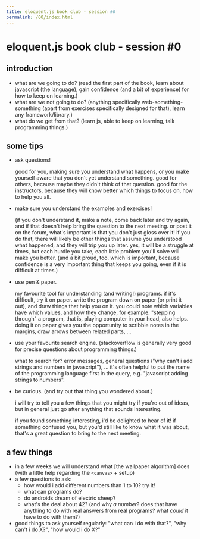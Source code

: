 ```yaml
---
title: eloquent.js book club - session #0
permalink: /00/index.html
---
```


# eloquent.js book club - session #0

## introduction

- what are we going to do?  (read the first part of the book, learn about javascript (the language), gain confidence (and a bit of experience) for how to keep on learning.)
- what are we not going to do?  (anything specifically web-something-something (apart from exercises specifically designed for that), learn any framework/library.)
- what do we get from that?  (learn js, able to keep on learning, talk programming things.)

## some tips

- ask questions!

    good for you, making sure you understand what happens, or you make yourself aware that you don't yet understand something.  good for others, because maybe they didn't think of that question.  good for the instructors, because they will know better which things to focus on, how to help you all.
- make sure you understand the examples and exercises!

    (if you don't understand it, make a note, come back later and try again, and if that doesn't help bring the question to the next meeting.  or post it on the forum, what's important is that you don't just gloss over it!  if you do that, there will likely be other things that assume you understood what happened, and they will trip you up later.  yes, it will be a struggle at times, but each hurdle you take, each little problem you'll solve will make you better.  (and a bit proud, too.  which is important, because confidence is a very important thing that keeps you going, even if it is difficult at times.)
- use pen & paper.

   my favourite tool for understanding (and writing!) programs.  if it's difficult, try it on paper.  write the program down on paper (or print it out), and draw things that help you on it.  you could note which variables have which values, and how they change, for example.  "stepping through" a program, that is, playing computer in your head, also helps.  doing it on paper gives you the opportunity to scribble notes in the margins, draw arrows between related parts, ...
- use your favourite search engine.  (stackoverflow is generally very good for precise questions about programming things.)

    what to search for?  error messages, general questions ("why can't i add strings and numbers in javascript"), ...  it's often helpful to put the name of the programming language first in the query, e.g. "javascript adding strings to numbers".
- be curious.  (and try out that thing you wondered about.)

    i will try to tell you a few things that you might try if you're out of ideas, but in general just go after anything that sounds interesting.

    if you found something interesting, i'd be delighted to hear of it!  if something confused you, but you'd still like to know what it was about, that's a great question to bring to the next meeting.

## a few things

- in a few weeks we will understand what [the wallpaper algorithm] does (with a little help regarding the `<canvas>` + setup)
- a few questions to ask:
    - how would i add different numbers than 1 to 10?  try it!
    - what can programs do?
    - do androids dream of electric sheep?
    - what's the deal about 42?  (and why *a number*?  does that have anything to do with real answers from real programs?  what *could* it have to do with them?)
- good things to ask yourself regularly:  "what can i do with that?", "why can't i do X?", "how would i do X?"
